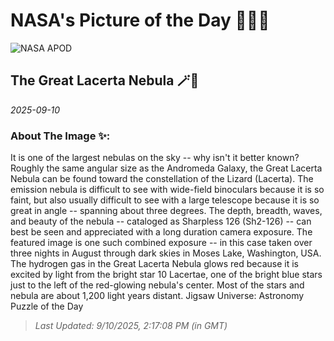 
# NASA's Picture of the Day 🧑‍🚀💫

  ![NASA APOD](https://apod.nasa.gov/apod/image/2509/GrLacerta_Moehring_5509.jpg)
  
  ## The Great Lacerta Nebula 🪄🌌
  
  _2025-09-10_
  
  ### About The Image ✨: 
  
  It is one of the largest nebulas on the sky -- why isn't it better known? Roughly the same angular size as the Andromeda Galaxy, the Great Lacerta Nebula can be found toward the constellation of the Lizard (Lacerta). The emission nebula is difficult to see with wide-field binoculars because it is so faint, but also usually difficult to see with a large telescope because it is so great in angle -- spanning about three degrees. The depth, breadth, waves, and beauty of the nebula -- cataloged as Sharpless 126 (Sh2-126) -- can best be seen and appreciated with a long duration camera exposure. The featured image is one such combined exposure -- in this case taken over three nights in August through dark skies in Moses Lake, Washington, USA. The hydrogen gas in the Great Lacerta Nebula glows red because it is excited by light from the bright star 10 Lacertae, one of the bright blue stars just to the left of the red-glowing nebula's center.  Most of the stars and nebula are about 1,200 light years distant.    Jigsaw Universe: Astronomy Puzzle of the Day
  
  
  
  > _Last Updated: 9/10/2025, 2:17:08 PM (in GMT)_
  